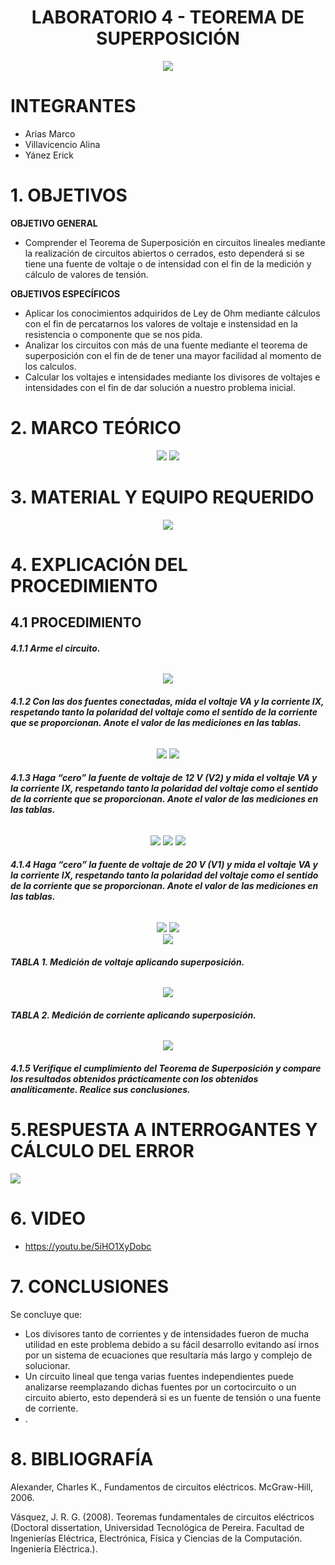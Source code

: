 <div align="center">

# LABORATORIO 4 - TEOREMA DE SUPERPOSICIÓN

![](https://github.com/erickyanez1/IMAGENES-DEBER-1/blob/main/espe.png) 

</div>

# **INTEGRANTES**

- Arias Marco
- Villavicencio Alina
- Yánez Erick


# **1. OBJETIVOS**

**OBJETIVO GENERAL**
  - Comprender el Teorema de Superposición en circuitos lineales mediante la realización de circuitos abiertos o cerrados, esto dependerá si se tiene una fuente de voltaje o de intensidad con el fin de la medición y cálculo de valores de tensión.
 
 **OBJETIVOS ESPECÍFICOS**
  - Aplicar los conocimientos adquiridos de Ley de Ohm mediante cálculos con el fin de percatarnos los valores de voltaje e instensidad en la resistencia o componente que se nos pida.
  - Analizar los circuitos con más de una fuente mediante el teorema de superposición con el fin de de tener una mayor facilidad al momento de los calculos.
  - Calcular los voltajes e intensidades mediante los divisores de voltajes e intensidades con el fin de dar solución a nuestro problema inicial.

# **2. MARCO TEÓRICO**

<div align="center">
  
![](https://github.com/erickyanez1/LAB4/blob/main/IMG/Marco_teorico_1.png)
![](https://github.com/erickyanez1/LAB4/blob/main/IMG/Marco_teorico_2.png)
  
</div>
  
# **3. MATERIAL Y EQUIPO REQUERIDO**

<div align="center">

![](https://github.com/erickyanez1/LAB4/blob/main/IMG/Materiales.png)
  
  

</div>

# **4. EXPLICACIÓN DEL PROCEDIMIENTO**

## **4.1 PROCEDIMIENTO**

###### **4.1.1 Arme el circuito.**

<div align="center">

![](https://github.com/erickyanez1/LAB4/blob/main/IMG/1.PNG)
  
  
 </div>

###### **4.1.2 Con las dos fuentes conectadas, mida el voltaje VA y la corriente IX, respetando tanto la polaridad del voltaje como el sentido de la corriente que se proporcionan. Anote el valor de las mediciones en las tablas.**

<div align="center">


![](https://github.com/erickyanez1/LAB4/blob/main/IMG/6.PNG)
![](https://github.com/erickyanez1/LAB4/blob/main/IMG/simulacion_total.PNG)
  
</div>

###### **4.1.3 Haga “cero” la fuente de voltaje de 12 V (V2) y mida el voltaje VA y la corriente IX, respetando tanto la polaridad del voltaje como el sentido de la corriente que se proporcionan. Anote el valor de las mediciones en las tablas.**

<div align="center">

![](https://github.com/erickyanez1/LAB4/blob/main/IMG/2.PNG)
![](https://github.com/erickyanez1/LAB4/blob/main/IMG/3.PNG)
![](https://github.com/erickyanez1/LAB4/blob/main/IMG/simulacion_izquierda.PNG)
  
</div>

###### **4.1.4 Haga “cero” la fuente de voltaje de 20 V (V1) y mida el voltaje VA y la corriente IX, respetando tanto la polaridad del voltaje como el sentido de la corriente que se proporcionan. Anote el valor de las mediciones en las tablas.**

<div align="center">

  
![](https://github.com/erickyanez1/LAB4/blob/main/IMG/4.PNG)
![](https://github.com/erickyanez1/LAB4/blob/main/IMG/5.PNG)  
![](https://github.com/erickyanez1/LAB4/blob/main/IMG/simulacion_derecha.PNG)  

</div>

###### **TABLA 1. Medición de voltaje aplicando superposición.**
<div align="center">


![](https://github.com/erickyanez1/LAB4/blob/main/IMG/tab1.PNG)

  

</div>


###### **TABLA 2. Medición de corriente aplicando superposición.**
<div align="center">

  

![](https://github.com/erickyanez1/LAB4/blob/main/IMG/tab2.PNG)
  

</div>

###### **4.1.5 Verifique el cumplimiento del Teorema de Superposición y compare los resultados obtenidos prácticamente con los obtenidos analíticamente. Realice sus conclusiones.**

#  5.RESPUESTA A INTERROGANTES Y CÁLCULO DEL ERROR

![](https://github.com/erickyanez1/LAB4/blob/main/IMG/Calculo_de_error.png)

# **6. VIDEO**

- https://youtu.be/5iHO1XyDobc

# **7. CONCLUSIONES**

Se concluye que:

- Los divisores tanto de corrientes y de intensidades fueron de mucha utilidad en este problema debido a su fácil desarrollo evitando así irnos por un sistema de ecuaciones que resultaría más largo y complejo de solucionar.
- Un circuito lineal que tenga varias fuentes independientes puede analizarse reemplazando dichas fuentes por un cortocircuito o un circuito abierto, esto dependerá si es un fuente de tensión o una fuente de corriente.
- .

# **8. BIBLIOGRAFÍA**

Alexander, Charles K., Fundamentos de circuitos eléctricos. McGraw-Hill, 2006.

Vásquez, J. R. G. (2008). Teoremas fundamentales de circuitos eléctricos (Doctoral dissertation, Universidad Tecnológica de Pereira. Facultad de Ingenierías Eléctrica, Electrónica, Física y Ciencias de la Computación. Ingeniería Eléctrica.).
